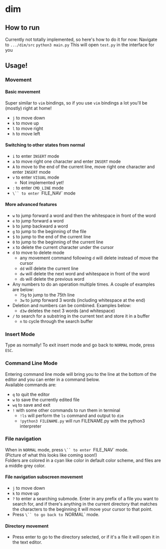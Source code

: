 # dim

## How to run
Currently not totally implemented, so here's how to do it for now:
Navigate to `.../dim/src`
`python3 main.py`
This will open `test.py` in the interface for you

## Usage!

### Movement 

#### Basic movement
Super similar to `vim` bindings, so if you use `vim` bindings a lot you'll be (mostly) right at home!
* `j` to move down
* `k` to move up
* `l` to move right
* `h` to move left

#### Switching to other states from normal
* `i` to enter `INSERT` mode
* `a` to move right one character and enter `INSERT` mode
* `A` to move to the end of the current line, move right one character and enter `INSERT` mode
* `v` to enter `VISUAL` mode
    * Not implemented yet!
* `:` to enter `CMD_LINE` mode
* `\`` to enter `FILE_NAV` mode

#### More advanced features
* `w` to jump forward a word and then the whitespace in front of the word
* `e` to jump forward a word
* `b` to jump backward a word
* `g` to jump to the beginning of the file
* `$` to jump to the end of the current line
* `0` to jump to the beginning of the current line
* `x` to delete the current character under the cursor
* `d` to move to delete mode
    * any movement command following `d` will delete instead of move the cursor
    * `dd` will delete the current line
    * `dw` will delete the next word and whitespace in front of the word
    * `db` will delete the previous word
* Any numbers to do an operation multiple times. A couple of examples are below:
    * `75g` to jump to the 75th line
    * `3w` to jump forward 3 words (including whitespace at the end)
* Deletion and numbers can be combined. Examples below:
    * `d3w` deletes the next 3 words (and whitespace)
* `/` to search for a substring in the current text and store it in a buffer
    * `n` to cycle through the search buffer

### Insert Mode
Type as normally! To exit insert mode and go back to `NORMAL` mode, press `ESC`.

### Command Line Mode
Entering command line mode will bring you to the line at the bottom of the editor and you can enter in a command below.  
Available commands are:
* `q` to quit the editor
* `w` to save the currently edited file
* `wq` to save and exit
* `!` with some other commands to run them in terminal
    * `!ls` will perform the `ls` command and output to `dim`
    * `!python3 FILENAME.py` will run FILENAME.py with the python3 interpreter

### File navigation
When in `NORMAL` mode, press `\`` to enter `FILE_NAV` mode.  
(Picture of what this looks like coming soon!)  
Folders are colored in a cyan like color in default color scheme, and files are a middle grey color.

#### File navigation subscreen movement
* `j` to move down
* `k` to move up
* `?` to enter a searching submode. Enter in any prefix of a file you want to search for, and if there's anything in the current directory that matches the characters to the beginning it will move your cursor to that point.
* Press `\`` to go back to `NORMAL` mode.

#### Directory movement
* Press enter to go to the directory selected, or if it's a file it will open it in the text editor.

